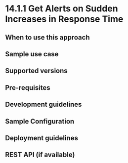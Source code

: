 # 14.1.1 Get Alerts on Sudden Increases in Response Time


## When to use this approach


## Sample use case


## Supported versions


## Pre-requisites


## Development guidelines

## Sample Configuration


## Deployment guidelines


## REST API (if available)


